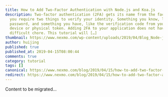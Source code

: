 ```yaml
---
title: How to Add Two-Factor Authentication with Node.js and Koa.js
description: Two-factor authentication (2FA) gets its name from the fact that
  you require two things to verify your identity. Something you know, like a
  password, and something you have, like the verification code from your mobile
  device or physical token. Adding 2FA to your application does not have to be a
  difficult chore. This tutorial will […]
thumbnail: https://www.nexmo.com/wp-content/uploads/2019/04/Blog_Node-js_Verify_1200x600.png
author: huijing
published: true
published_at: 2019-04-15T08:00:44
comments: true
category: tutorial
tags: []
canonical: https://www.nexmo.com/blog/2019/04/15/how-to-add-two-factor-authentication-with-node-js-dr
redirect: https://www.nexmo.com/blog/2019/04/15/how-to-add-two-factor-authentication-with-node-js-dr
---
```

Content to be migrated...
